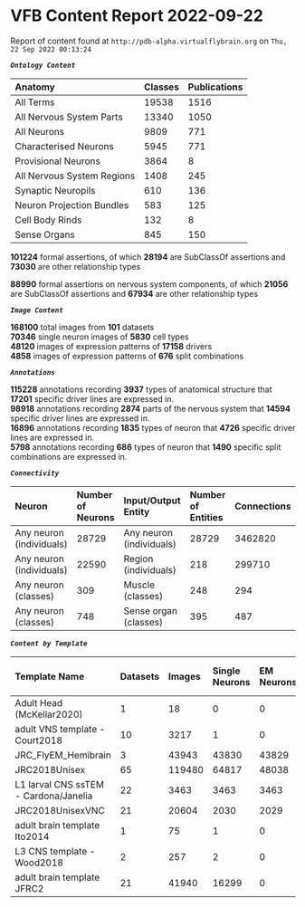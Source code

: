 
VFB Content Report 2022-09-22
=============================


Report of content found at ``http://pdb-alpha.virtualflybrain.org`` on ``Thu, 22 Sep 2022 00:13:24``  
  
***``Ontology Content``***  

|Anatomy|Classes|Publications|
| :--- | :--- | :--- |
|All Terms|19538|1516|
|All Nervous System Parts|13340|1050|
|All Neurons|9809|771|
|Characterised Neurons|5945|771|
|Provisional Neurons|3864|8|
|All Nervous System Regions|1408|245|
|Synaptic Neuropils|610|136|
|Neuron Projection Bundles|583|125|
|Cell Body Rinds|132|8|
|Sense Organs|845|150|
  
  
**101224** formal assertions, of which **28194** are SubClassOf assertions and **73030** are other relationship types  
  
**88990** formal assertions on nervous system components, of which **21056** are SubClassOf assertions and **67934** are other relationship types  
  
***``Image Content``***  
  
**168100** total images from **101** datasets  
**70346** single neuron images of **5830** cell types  
**48120** images of expression patterns of **17158** drivers  
**4858** images of expression patterns of **676** split combinations  
  
***``Annotations``***  
  
**115228** annotations recording **3937** types of anatomical structure that **17201** specific driver lines are expressed in.  
**98918** annotations recording **2874** parts of the nervous system that **14594** specific driver lines are expressed in.  
**16896** annotations recording **1835** types of neuron that **4726** specific driver lines are expressed in.  
**5798** annotations recording **686** types of neuron that **1490** specific split combinations are expressed in.  
  
***``Connectivity``***  

|Neuron|Number of Neurons|Input/Output Entity|Number of Entities|Connections|
| :--- | :--- | :--- | :--- | :--- |
|Any neuron (individuals)|28729|Any neuron (individuals)|28729|3462820|
|Any neuron (individuals)|22590|Region (individuals)|218|299710|
|Any neuron (classes)|309|Muscle (classes)|248|294|
|Any neuron (classes)|748|Sense organ (classes)|395|487|
  
  
  
***``Content by Template``***  

|Template Name|Datasets|Images|Single Neurons|EM Neurons|Full Expression Patterns|Split Expression Patterns|Partial Expression Patterns|Painted domains|
| :--- | :--- | :--- | :--- | :--- | :--- | :--- | :--- | :--- |
|Adult Head (McKellar2020)|1|18|0|0|0|0|0|0|
|adult VNS template - Court2018|10|3217|1|0|3193|494|0|22|
|JRC_FlyEM_Hemibrain|3|43943|43830|43829|0|0|0|114|
|JRC2018Unisex|65|119480|64817|48038|31655|1632|38796|46|
|L1 larval CNS ssTEM - Cardona/Janelia|22|3463|3463|3463|0|0|0|0|
|JRC2018UnisexVNC|21|20604|2030|2029|8314|625|10240|21|
|adult brain template Ito2014|1|75|1|0|0|0|0|75|
|L3 CNS template - Wood2018|2|257|2|0|0|0|2|255|
|adult brain template JFRC2|21|41940|16299|0|25272|600|16127|58|
  
